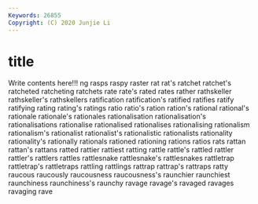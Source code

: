 ```yaml
---
Keywords: 26855
Copyright: (C) 2020 Junjie Li
---
```


# title

Write contents here!!!
ng 
rasps 
raspy 
raster
rat 
rat's 
ratchet 
ratchet's 
ratcheted 
ratcheting 
ratchets 
rate 
rate's 
rated
rates 
rather 
rathskeller 
rathskeller's 
rathskellers 
ratification 
ratification's 
ratified 
ratifies 
ratify
ratifying 
rating 
rating's 
ratings 
ratio 
ratio's 
ration 
ration's 
rational 
rational's
rationale 
rationale's 
rationales 
rationalisation 
rationalisation's 
rationalisations 
rationalise 
rationalised 
rationalises 
rationalising
rationalism 
rationalism's 
rationalist 
rationalist's 
rationalistic 
rationalists 
rationality 
rationality's 
rationally 
rationals
rationed 
rationing 
rations 
ratios 
rats 
rattan 
rattan's 
rattans 
ratted 
rattier
rattiest 
ratting 
rattle 
rattle's 
rattled 
rattler 
rattler's 
rattlers 
rattles 
rattlesnake
rattlesnake's 
rattlesnakes 
rattletrap 
rattletrap's 
rattletraps 
rattling 
rattlings 
rattrap 
rattrap's 
rattraps
ratty 
raucous 
raucously 
raucousness 
raucousness's 
raunchier 
raunchiest 
raunchiness 
raunchiness's 
raunchy
ravage 
ravage's 
ravaged 
ravages 
ravaging 
rave 
